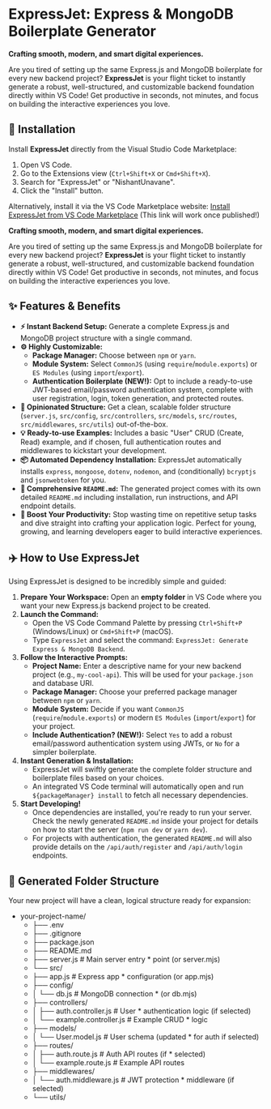 # ExpressJet: Express & MongoDB Boilerplate Generator

**Crafting smooth, modern, and smart digital experiences.**

Are you tired of setting up the same Express.js and MongoDB boilerplate for every new backend project? **ExpressJet** is your flight ticket to instantly generate a robust, well-structured, and customizable backend foundation directly within VS Code! Get productive in seconds, not minutes, and focus on building the interactive experiences you love.

## 🚀 Installation

Install **ExpressJet** directly from the Visual Studio Code Marketplace:

1.  Open VS Code.
2.  Go to the Extensions view (`Ctrl+Shift+X` or `Cmd+Shift+X`).
3.  Search for "ExpressJet" or "NishantUnavane".
4.  Click the "Install" button.

Alternatively, install it via the VS Code Marketplace website:
[Install ExpressJet from VS Code Marketplace](https://marketplace.visualstudio.com/items?itemName=NishantUnavane.express-jet) (This link will work once published!)


**Crafting smooth, modern, and smart digital experiences.**

Are you tired of setting up the same Express.js and MongoDB boilerplate for every new backend project? **ExpressJet** is your flight ticket to instantly generate a robust, well-structured, and customizable backend foundation directly within VS Code! Get productive in seconds, not minutes, and focus on building the interactive experiences you love.

## ✨ Features & Benefits

* **⚡️ Instant Backend Setup:** Generate a complete Express.js and MongoDB project structure with a single command.
* **⚙️ Highly Customizable:**
    * **Package Manager:** Choose between `npm` or `yarn`.
    * **Module System:** Select `CommonJS` (using `require`/`module.exports`) or `ES Modules` (using `import`/`export`).
    * **Authentication Boilerplate (NEW!):** Opt to include a ready-to-use JWT-based email/password authentication system, complete with user registration, login, token generation, and protected routes.
* **📁 Opinionated Structure:** Get a clean, scalable folder structure (`server.js`, `src/config`, `src/controllers`, `src/models`, `src/routes`, `src/middlewares`, `src/utils`) out-of-the-box.
* **💡 Ready-to-use Examples:** Includes a basic "User" CRUD (Create, Read) example, and if chosen, full authentication routes and middlewares to kickstart your development.
* **📦 Automated Dependency Installation:** ExpressJet automatically installs `express`, `mongoose`, `dotenv`, `nodemon`, and (conditionally) `bcryptjs` and `jsonwebtoken` for you.
* **📝 Comprehensive `README.md`:** The generated project comes with its own detailed `README.md` including installation, run instructions, and API endpoint details.
* **🚀 Boost Your Productivity:** Stop wasting time on repetitive setup tasks and dive straight into crafting your application logic. Perfect for young, growing, and learning developers eager to build interactive experiences.

## ✈️ How to Use ExpressJet

Using ExpressJet is designed to be incredibly simple and guided:

1.  **Prepare Your Workspace:** Open an **empty folder** in VS Code where you want your new Express.js backend project to be created.
2.  **Launch the Command:**
    * Open the VS Code Command Palette by pressing `Ctrl+Shift+P` (Windows/Linux) or `Cmd+Shift+P` (macOS).
    * Type `ExpressJet` and select the command: `ExpressJet: Generate Express & MongoDB Backend`.
3.  **Follow the Interactive Prompts:**
    * **Project Name:** Enter a descriptive name for your new backend project (e.g., `my-cool-api`). This will be used for your `package.json` and database URI.
    * **Package Manager:** Choose your preferred package manager between `npm` or `yarn`.
    * **Module System:** Decide if you want `CommonJS` (`require`/`module.exports`) or modern `ES Modules` (`import`/`export`) for your project.
    * **Include Authentication? (NEW!):** Select `Yes` to add a robust email/password authentication system using JWTs, or `No` for a simpler boilerplate.
4.  **Instant Generation & Installation:**
    * ExpressJet will swiftly generate the complete folder structure and boilerplate files based on your choices.
    * An integrated VS Code terminal will automatically open and run `${packageManager} install` to fetch all necessary dependencies.
5.  **Start Developing!**
    * Once dependencies are installed, you're ready to run your server. Check the newly generated `README.md` inside your project for details on how to start the server (`npm run dev` or `yarn dev`).
    * For projects with authentication, the generated `README.md` will also provide details on the `/api/auth/register` and `/api/auth/login` endpoints.

## 📂 Generated Folder Structure

Your new project will have a clean, logical structure ready for expansion:

* your-project-name/ 
  * ├── .env
  * ├── .gitignore
  * ├── package.json
  * ├── README.md
  * ├── server.js               # Main server entry   * point (or server.mjs)
  * └── src/
  * ├── app.js              # Express app   * configuration (or app.mjs)
  * ├── config/
  * │   └── db.js           # MongoDB connection   * (or db.mjs)
  * ├── controllers/
  * │   ├── auth.controller.js  # User   * authentication logic (if selected)
  * │   └── example.controller.js # Example CRUD   * logic
  * ├── models/
  * │   └── User.model.js   # User schema (updated   * for auth if selected)
  * ├── routes/
  * │   ├── auth.route.js   # Auth API routes (if   * selected)
  * │   └── example.route.js # Example API routes
  * ├── middlewares/
  * │   └── auth.middleware.js # JWT protection   * middleware (if selected)
  * └── utils/
